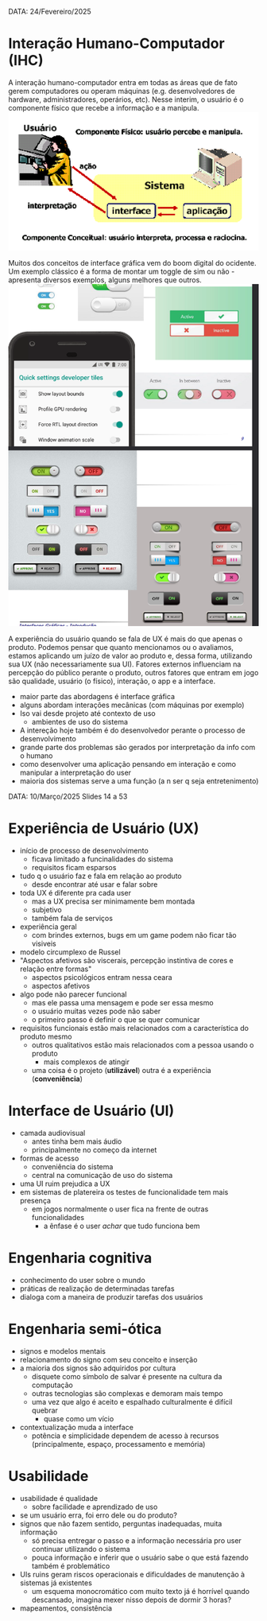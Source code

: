 DATA: 24/Fevereiro/2025
# Interação Humano-Computador (IHC)
A interação humano-computador entra em todas as áreas que de fato gerem computadores ou operam máquinas (e.g. desenvolvedores de hardware, administradores, operários, etc).
Nesse interim, o usuário é o componente físico que recebe a informação e a manipula.
<img src="imgs\Screenshot from 2025-03-01 13-09-09.png">

Muitos dos conceitos de interface gráfica vem do boom digital do ocidente. Um exemplo clássico é a forma de montar um toggle de sim ou não - apresenta diversos exemplos, alguns melhores que outros.
<img src="imgs/Screenshot from 2025-03-01 13-12-24.png">

A experiência do usuário quando se fala de UX é mais do que apenas o produto. Podemos pensar que quanto mencionamos ou o avaliamos, estamos aplicando um juízo de valor ao produto e, dessa forma, utilizando sua UX (não necessariamente sua UI). Fatores externos influenciam na percepção do público perante o produto, outros fatores que entram em jogo são qualidade, usuário (o físico), interação, o app e a interface.


- maior parte das abordagens é interface gráfica
- alguns abordam interações mecânicas (com máquinas por exemplo)
- Iso vai desde projeto até contexto de uso
    - ambientes de uso do sistema
- A intereção hoje também é do desenvolvedor perante o processo de desenvolvimento
- grande parte dos problemas são gerados por interpretação da info com o humano
- como desenvolver uma aplicação pensando em interação e como manipular a interpretação do user
- maioria dos sistemas serve a uma função (a n ser q seja entretenimento)

DATA: 10/Março/2025
Slides 14 a 53
# Experiência de Usuário (UX)
- início de processo de desenvolvimento
    - ficava limitado a funcinalidades do sistema
    - requisitos ficam esparsos
- tudo q o usuário faz e fala em relação ao produto
    - desde encontrar até usar e falar sobre
- toda UX é diferente pra cada user
    - mas a UX precisa ser minimamente bem montada
    - subjetivo
    - também fala de serviços
- experiência geral
    - com brindes externos, bugs em um game podem não ficar tão visiveis
- modelo circumplexo de Russel
- "Aspectos afetivos são viscerais, percepção instintiva de cores e relação entre formas"
    - aspectos psicológicos entram nessa ceara
    - aspectos afetivos
- algo pode não parecer funcional
    - mas ele passa uma mensagem e pode ser essa mesmo
    - o usuário muitas vezes pode não saber
    - o primeiro passo é definir o que se quer comunicar
- requisitos funcionais estão mais relacionados com a característica do produto mesmo
    - outros qualitativos estão mais relacionados com a pessoa usando o produto
        - mais complexos de atingir
    - uma coisa é o projeto (**utilizável**) outra é a experiência (**conveniência**)

# Interface de Usuário (UI)
- camada audiovisual
    - antes tinha bem mais áudio
    - principalmente no começo da internet
- formas de acesso
    - conveniência do sistema
    - central na comunicação de uso do sistema
- uma UI ruim prejudica a UX
- em sistemas de platereira os testes de funcionalidade tem mais presença
    - em jogos normalmente o user fica na frente de outras funcionalidades
        - a ênfase é o user *achar* que tudo funciona bem

# Engenharia cognitiva
- conhecimento do user sobre o mundo
- práticas de realização de determinadas tarefas
- dialoga com a maneira de produzir tarefas dos usuários

# Engenharia semi-ótica
- signos e modelos mentais
- relacionamento do signo com seu conceito e inserção
- a maioria dos signos são adquiridos por cultura
    - disquete como símbolo de salvar é presente na cultura da computação
    - outras tecnologias são complexas e demoram mais tempo
    - uma vez que algo é aceito e espalhado culturalmente é difícil quebrar
        - quase como um vício
- contextualização muda a interface
    - potência e simplicidade dependem de acesso à recursos (principalmente, espaço, processamento e memória)

# Usabilidade
- usabilidade é qualidade
    - sobre facilidade e aprendizado de uso
- se um usuário erra, foi erro dele ou do produto?
- signos que não fazem sentido, perguntas inadequadas, muita informação
    - só precisa entregar o passo e a informação necessária pro user continuar utilizando o sistema
    - pouca informação e inferir que o usuário sabe o que está fazendo também é problemático
- UIs ruins geram riscos operacionais e dificuldades de manutenção à sistemas já existentes
    - um esquema monocromático com muito texto já é horrível quando descansado, imagina mexer nisso depois de dormir 3 horas?
- mapeamentos, consistência 
